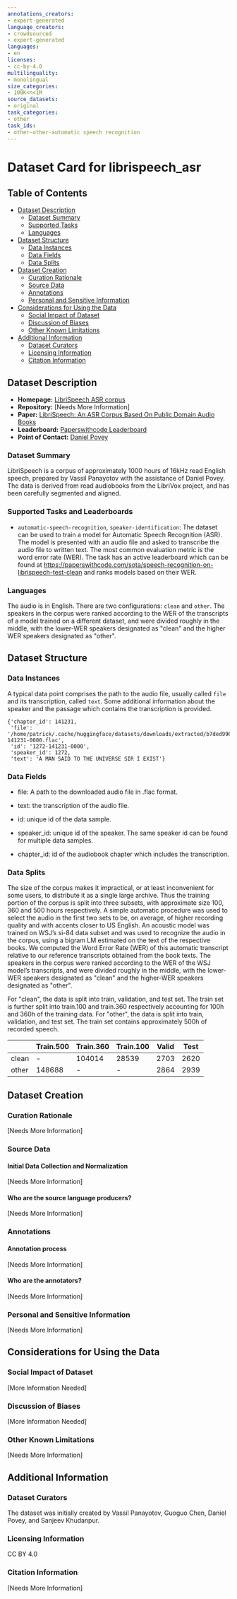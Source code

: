 ```yaml
---
annotations_creators:
- expert-generated
language_creators:
- crowdsourced
- expert-generated
languages:
- en
licenses:
- cc-by-4.0
multilinguality:
- monolingual
size_categories:
- 100K<n<1M
source_datasets:
- original
task_categories:
- other
task_ids:
- other-other-automatic speech recognition
---
```


# Dataset Card for librispeech_asr

## Table of Contents
- [Dataset Description](#dataset-description)
  - [Dataset Summary](#dataset-summary)
  - [Supported Tasks](#supported-tasks-and-leaderboards)
  - [Languages](#languages)
- [Dataset Structure](#dataset-structure)
  - [Data Instances](#data-instances)
  - [Data Fields](#data-instances)
  - [Data Splits](#data-instances)
- [Dataset Creation](#dataset-creation)
  - [Curation Rationale](#curation-rationale)
  - [Source Data](#source-data)
  - [Annotations](#annotations)
  - [Personal and Sensitive Information](#personal-and-sensitive-information)
- [Considerations for Using the Data](#considerations-for-using-the-data)
  - [Social Impact of Dataset](#social-impact-of-dataset)
  - [Discussion of Biases](#discussion-of-biases)
  - [Other Known Limitations](#other-known-limitations)
- [Additional Information](#additional-information)
  - [Dataset Curators](#dataset-curators)
  - [Licensing Information](#licensing-information)
  - [Citation Information](#citation-information)

## Dataset Description

- **Homepage:** [LibriSpeech ASR corpus](http://www.openslr.org/12)
- **Repository:** [Needs More Information]
- **Paper:** [LibriSpeech: An ASR Corpus Based On Public Domain Audio Books](https://www.danielpovey.com/files/2015_icassp_librispeech.pdf)
- **Leaderboard:** [Paperswithcode Leaderboard](https://paperswithcode.com/sota/speech-recognition-on-librispeech-test-other)
- **Point of Contact:** [Daniel Povey](mailto:dpovey@gmail.com)

### Dataset Summary

LibriSpeech is a corpus of approximately 1000 hours of 16kHz read English speech, prepared by Vassil Panayotov with the assistance of Daniel Povey. The data is derived from read audiobooks from the LibriVox project, and has been carefully segmented and aligned.

### Supported Tasks and Leaderboards

- `automatic-speech-recognition`, `speaker-identification`: The dataset can be used to train a model for Automatic Speech Recognition (ASR). The model is presented with an audio file and asked to transcribe the audio file to written text. The most common evaluation metric is the word error rate (WER). The task has an active leaderboard which can be found at https://paperswithcode.com/sota/speech-recognition-on-librispeech-test-clean and ranks models based on their WER.

### Languages

The audio is in English. There are two configurations: `clean` and `other`. 
The speakers in the corpus were ranked according to the WER of the transcripts of a model trained on
a different dataset, and were divided roughly in the middle,
with the lower-WER speakers designated as "clean" and the higher WER speakers designated as "other".

## Dataset Structure

### Data Instances

A typical data point comprises the path to the audio file, usually called `file` and its transcription, called `text`. Some additional information about the speaker and the passage which contains the transcription is provided.

```
{'chapter_id': 141231,
 'file': '/home/patrick/.cache/huggingface/datasets/downloads/extracted/b7ded9969e09942ab65313e691e6fc2e12066192ee8527e21d634aca128afbe2/dev_clean/1272/141231/1272-141231-0000.flac',
 'id': '1272-141231-0000',
 'speaker_id': 1272,
 'text': 'A MAN SAID TO THE UNIVERSE SIR I EXIST'}
```


### Data Fields

- file: A path to the downloaded audio file in .flac format.

- text: the transcription of the audio file.

- id: unique id of the data sample.

- speaker_id: unique id of the speaker. The same speaker id can be found for multiple data samples.

- chapter_id: id of the audiobook chapter which includes the transcription.

### Data Splits

The size of the corpus makes it impractical, or at least inconvenient
for some users, to distribute it as a single large archive. Thus the
training portion of the corpus is split into three subsets, with approximate size 100, 360 and 500 hours respectively.
A simple automatic
procedure was used to select the audio in the first two sets to be, on
average, of higher recording quality and with accents closer to US
English. An acoustic model was trained on WSJ’s si-84 data subset
and was used to recognize the audio in the corpus, using a bigram
LM estimated on the text of the respective books. We computed the
Word Error Rate (WER) of this automatic transcript relative to our
reference transcripts obtained from the book texts.
The speakers in the corpus were ranked according to the WER of
the WSJ model’s transcripts, and were divided roughly in the middle,
with the lower-WER speakers designated as "clean" and the higher-WER speakers designated as "other".

For "clean", the data is split into train, validation, and test set. The train set is further split into train.100 and train.360
respectively accounting for 100h and 360h of the training data. 
For "other", the data is split into train, validation, and test set. The train set contains approximately 500h of recorded speech.

|                             | Train.500 | Train.360 | Train.100  | Valid | Test |
| -----                       | ------ | ----- | ---- | ---- | ---- | 
| clean | - | 104014 | 28539 |  2703 | 2620|
| other | 148688 | - | - | 2864 | 2939 |



## Dataset Creation

### Curation Rationale

[Needs More Information]

### Source Data

#### Initial Data Collection and Normalization

[Needs More Information]

#### Who are the source language producers?

[Needs More Information]

### Annotations

#### Annotation process

[Needs More Information]

#### Who are the annotators?

[Needs More Information]

### Personal and Sensitive Information

[Needs More Information]

## Considerations for Using the Data

### Social Impact of Dataset

[More Information Needed]

### Discussion of Biases

[More Information Needed]

### Other Known Limitations

[Needs More Information]

## Additional Information

### Dataset Curators

The dataset was initially created by Vassil Panayotov, Guoguo Chen, Daniel Povey, and Sanjeev Khudanpur.

### Licensing Information

CC BY 4.0

### Citation Information

[Needs More Information]
